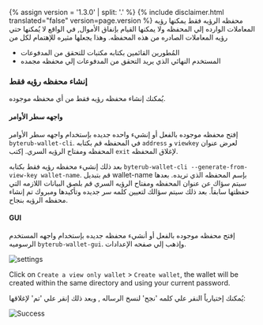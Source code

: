 {% assign version = '1.3.0' | split: '.' %}
{% include disclaimer.html translated="false" version=page.version %}
محفظه الرؤيه فقط يمكنها رؤيه المعاملات الوارده إلي المحفظه ولا يمكنها القيام بإنفاق الأموال, في الواقع لا يُمكنها حتي رؤيه المعاملات الصادره من هذه المحفظه. وهذا يجعلها مثيره للإهتمام لكل من 

* المُطورين القائمين بكتابه مكتبات للتحقق من المدفوعات
* المستخدم النهائي الذي يريد التحقق من المدفوعات إلي محفظه مجمده

### إنشاء محفظه رؤيه فقط

يُمكنك إنشاء محفظه رؤيه فقط من أي محفظه موجوده.

#### واجهه سطر الأوامر

إفتح محفظه موجوده بالفعل أو إنشيء واحده جديده بإستخدام واجهه سطر الأوامر `byterub-wallet-cli`. في المحفظه قم بكتابه `address` و `viewkey` لعرض عنوان المحفظه ومفتاح الرؤيه السري. إكتب `exit` لإغلاق المحفظه.

بعد ذلك إنشيء محفظه رؤيه فقط بكتابه `byterub-wallet-cli --generate-from-view-key wallet-name`.  قم بتبديل wallet-name بإسم المحفظه الذي تريده. بعدها سيتم سؤاك عن عنوان المحفظه ومفتاح الرؤيه السري قم بلصق البيانات اللازمه التي حفظتها سابقاً. بعد ذلك سيتم سؤالك لتعيين كلمه سر جديده وتأكيدها ومبروك تم إنشاء محفظه الرؤيه بنجاح.

#### GUI

إفتح محفظه موجوده بالفعل أو أنشيء محفظه جديده بإستخدام واجهه المستخدم الرسوميه `byterub-wallet-gui`. وإذهب إلي صفحه الإعدادات.

![settings](png/view-only/settings.png)

Click on `Create a view only wallet` > `Create wallet`, the wallet will be created within the same directory and using your current password.

يُمكنك إختيارياً النقر علي كلمه 'نجح' لنسخ الرساله , وبعد ذلك إنقر علي 'تم' لإغلاقها:

![Success](png/view-only/Success.png)
